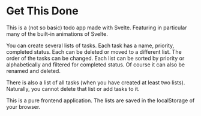 # Get This Done

This is a (not so basic) todo app made with Svelte. Featuring in particular many of the built-in animations of Svelte.

You can create several lists of tasks. Each task has a name, priority, completed status. Each can be deleted or moved to a different list. The order of the tasks can be changed. Each list can be sorted by priority or alphabetically and filtered for completed status. Of course it can also be renamed and deleted.

There is also a list of all tasks (when you have created at least two lists). Naturally, you cannot delete that list or add tasks to it.

This is a pure frontend application. The lists are saved in the localStorage of your browser.